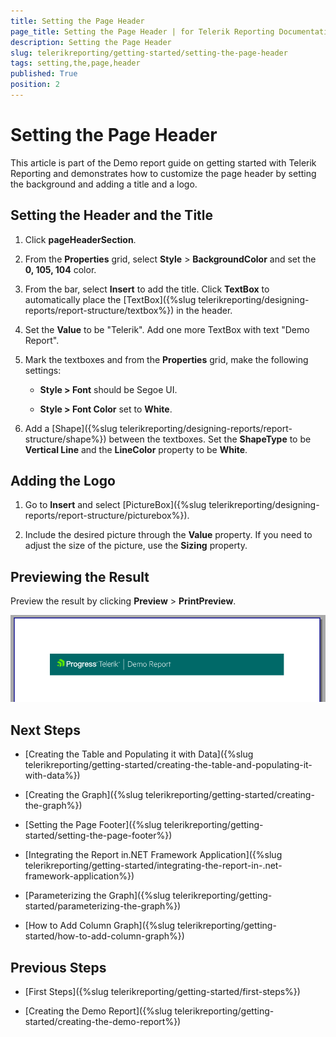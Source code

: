 ```yaml
---
title: Setting the Page Header
page_title: Setting the Page Header | for Telerik Reporting Documentation
description: Setting the Page Header
slug: telerikreporting/getting-started/setting-the-page-header
tags: setting,the,page,header
published: True
position: 2
---
```


# Setting the Page Header



This article is part of the Demo report guide on getting started with Telerik Reporting and demonstrates         how to customize the page header by setting the background and adding a title and a logo.       

## Setting the Header and the Title

1. Click __pageHeaderSection__.             

1. From the __Properties__  grid, select __Style__  > __BackgroundColor__                and set the __0, 105, 104__  color.             

1. From the bar, select __Insert__  to add the title. Click __TextBox__                to automatically place the [TextBox]({%slug telerikreporting/designing-reports/report-structure/textbox%}) in the header.             

1. Set the __Value__  to be "Telerik". Add one more TextBox with text "Demo Report".             

1. Mark the textboxes and from the __Properties__  grid, make the following settings:             

   + __Style > Font__  should be Segoe UI.                 

   + __Style > Font Color__  set to __White__.                 

1. Add a [Shape]({%slug telerikreporting/designing-reports/report-structure/shape%}) between the textboxes. Set the __ShapeType__  to be               __Vertical Line__  and the __LineColor__  property to be __White__.             

## Adding the Logo

1. Go to __Insert__  and select [PictureBox]({%slug telerikreporting/designing-reports/report-structure/picturebox%}).             

1. Include the desired picture through the __Value__  property. If you need to adjust the size of the picture, use the __Sizing__  property.             

## Previewing the Result

Preview the result by clicking __Preview__  > __PrintPreview__.           

  ![Page Header](images/PageHeader.PNG)

## Next Steps

* [Creating the Table and Populating it with Data]({%slug telerikreporting/getting-started/creating-the-table-and-populating-it-with-data%})

* [Creating the Graph]({%slug telerikreporting/getting-started/creating-the-graph%})

* [Setting the Page Footer]({%slug telerikreporting/getting-started/setting-the-page-footer%})

* [Integrating the Report in.NET Framework Application]({%slug telerikreporting/getting-started/integrating-the-report-in-.net-framework-application%})

* [Parameterizing the Graph]({%slug telerikreporting/getting-started/parameterizing-the-graph%})

* [How to Add Column Graph]({%slug telerikreporting/getting-started/how-to-add-column-graph%})

## Previous Steps

* [First Steps]({%slug telerikreporting/getting-started/first-steps%})

* [Creating the Demo Report]({%slug telerikreporting/getting-started/creating-the-demo-report%})

